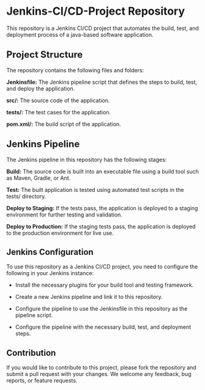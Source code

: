 # <span style="font-size:xx-larger;">Jenkins-CI/CD-Project Repository</span>

This repository is a Jenkins CI/CD project that automates the build, test, and deployment process of a java-based software application.

## **<span style="font-size:x-large;">Project Structure</span>**

The repository contains the following files and folders:

**Jenkinsfile:** The Jenkins pipeline script that defines the steps to build, test, and deploy the application.

**src/:** The source code of the application.

**tests/:** The test cases for the application.

**pom.xml/:** The build script of the application.

## <span style="font-size:x-large;">Jenkins Pipeline</span>

The Jenkins pipeline in this repository has the following stages:

**Build:** The source code is built into an executable file using a build tool such as Maven, Gradle, or Ant.

**Test:** The built application is tested using automated test scripts in the tests/ directory.

**Deploy to Staging:** If the tests pass, the application is deployed to a staging environment for further testing and validation.

**Deploy to Production:** If the staging tests pass, the application is deployed to the production environment for live use.

## Jenkins Configuration
To use this repository as a Jenkins CI/CD project, you need to configure the following in your Jenkins instance:

- Install the necessary plugins for your build tool and testing framework.

- Create a new Jenkins pipeline and link it to this repository.

- Configure the pipeline to use the Jenkinsfile in this repository as the pipeline script.

- Configure the pipeline with the necessary build, test, and deployment steps.

## Contribution
If you would like to contribute to this project, please fork the repository and submit a pull request with your changes. We welcome any feedback, bug reports, or feature requests.





